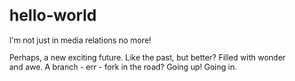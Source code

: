 # hello-world
I'm not just in media relations no more!

Perhaps, a new exciting future. Like the past, but better? Filled with wonder and awe. A branch - err - fork in the road? Going up! Going in.
